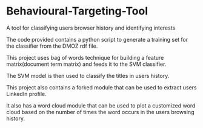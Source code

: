 # Behavioural-Targeting-Tool
 A tool for classifying users browser history and identifying interests 
 
 The code provided contains a python script to generate a training set for the classifier from the DMOZ rdf file.
 
 This project uses bag of words technique for building a feature matrix(document term matrix) and feeds it to the SVM classifier.
 
 The SVM model is then used to classify the titles in users history. 
 
 This project also contains a forked module that can be used to extract users LinkedIn profile. 
 
 It also has a word cloud module that can be used to plot a customized word cloud based on the number of times the word occurs in 
 the users browsing history. 
 
